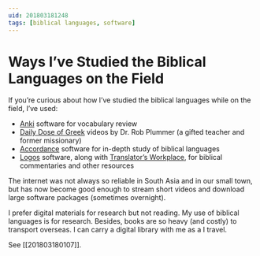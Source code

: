 ```yaml
---
uid: 201803181248
tags: [biblical languages, software]
---
```


# Ways I’ve Studied the Biblical Languages on the Field

If you’re curious about how I’ve studied the biblical languages while on the field, I’ve used:

- [Anki](http://ankisrs.net) software for vocabulary review
- [Daily Dose of Greek](http://dailydoseofgreek.com) videos by Dr. Rob Plummer (a gifted teacher and former missionary)
- [Accordance](https://www.accordancebible.com) software for in-depth study of biblical languages
- [Logos](https://www.logos.com) software, along with [Translator’s Workplace](https://www.sil.org/resources/publications/tw), for biblical commentaries and other resources

The internet was not always so reliable in South Asia and in our small town, but has now become good enough to stream short videos and download large software packages (sometimes overnight).

I prefer digital materials for research but not reading. My use of biblical languages is for research. Besides, books are so heavy (and costly) to transport overseas. I can carry a digital library with me as a I travel.

See [[201803180107]].
